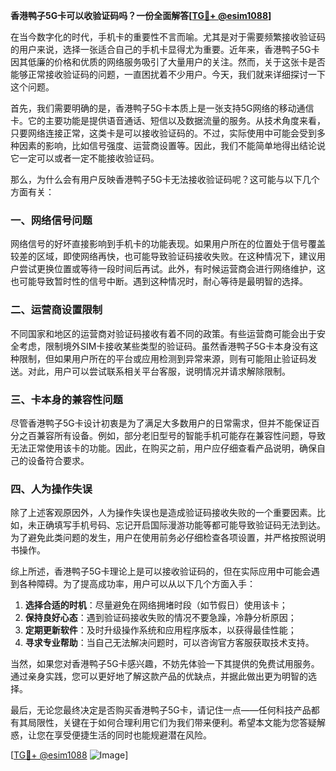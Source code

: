 **香港鸭子5G卡可以收验证码吗？一份全面解答[[TG💪+ @esim1088](https://t.me/s/esim1088)]**

在当今数字化的时代，手机卡的重要性不言而喻。尤其是对于需要频繁接收验证码的用户来说，选择一张适合自己的手机卡显得尤为重要。近年来，香港鸭子5G卡因其低廉的价格和优质的网络服务吸引了大量用户的关注。然而，关于这张卡是否能够正常接收验证码的问题，一直困扰着不少用户。今天，我们就来详细探讨一下这个问题。

首先，我们需要明确的是，香港鸭子5G卡本质上是一张支持5G网络的移动通信卡。它的主要功能是提供语音通话、短信以及数据流量的服务。从技术角度来看，只要网络连接正常，这类卡是可以接收验证码的。不过，实际使用中可能会受到多种因素的影响，比如信号强度、运营商设置等。因此，我们不能简单地得出结论说它一定可以或者一定不能接收验证码。

那么，为什么会有用户反映香港鸭子5G卡无法接收验证码呢？这可能与以下几个方面有关：

### **一、网络信号问题**
网络信号的好坏直接影响到手机卡的功能表现。如果用户所在的位置处于信号覆盖较差的区域，即使网络再快，也可能导致验证码接收失败。在这种情况下，建议用户尝试更换位置或等待一段时间后再试。此外，有时候运营商会进行网络维护，这也可能导致暂时性的信号中断。遇到这种情况时，耐心等待是最明智的选择。

### **二、运营商设置限制**
不同国家和地区的运营商对验证码接收有着不同的政策。有些运营商可能会出于安全考虑，限制境外SIM卡接收某些类型的验证码。虽然香港鸭子5G卡本身没有这种限制，但如果用户所在的平台或应用检测到异常来源，则有可能阻止验证码发送。对此，用户可以尝试联系相关平台客服，说明情况并请求解除限制。

### **三、卡本身的兼容性问题**
尽管香港鸭子5G卡设计初衷是为了满足大多数用户的日常需求，但并不能保证百分之百兼容所有设备。例如，部分老旧型号的智能手机可能存在兼容性问题，导致无法正常使用该卡的功能。因此，在购买之前，用户应仔细查看产品说明，确保自己的设备符合要求。

### **四、人为操作失误**
除了上述客观原因外，人为操作失误也是造成验证码接收失败的一个重要因素。比如，未正确填写手机号码、忘记开启国际漫游功能等都可能导致验证码无法到达。为了避免此类问题的发生，用户在使用前务必仔细检查各项设置，并严格按照说明书操作。

综上所述，香港鸭子5G卡理论上是可以接收验证码的，但在实际应用中可能会遇到各种障碍。为了提高成功率，用户可以从以下几个方面入手：

1. **选择合适的时机**：尽量避免在网络拥堵时段（如节假日）使用该卡；
2. **保持良好心态**：遇到验证码接收失败的情况不要急躁，冷静分析原因；
3. **定期更新软件**：及时升级操作系统和应用程序版本，以获得最佳性能；
4. **寻求专业帮助**：当自己无法解决问题时，可以咨询官方客服获取技术支持。

当然，如果您对香港鸭子5G卡感兴趣，不妨先体验一下其提供的免费试用服务。通过亲身实践，您可以更好地了解这款产品的优缺点，并据此做出更为明智的选择。

最后，无论您最终决定是否购买香港鸭子5G卡，请记住一点——任何科技产品都有其局限性，关键在于如何合理利用它们为我们带来便利。希望本文能为您答疑解惑，让您在享受便捷生活的同时也能规避潜在风险。

[[TG💪+ @esim1088](https://t.me/s/esim1088) ![Image](https://i.postimg.cc/4NQfJmqS/Snipaste-2025-05-13-00-14-12.png)]